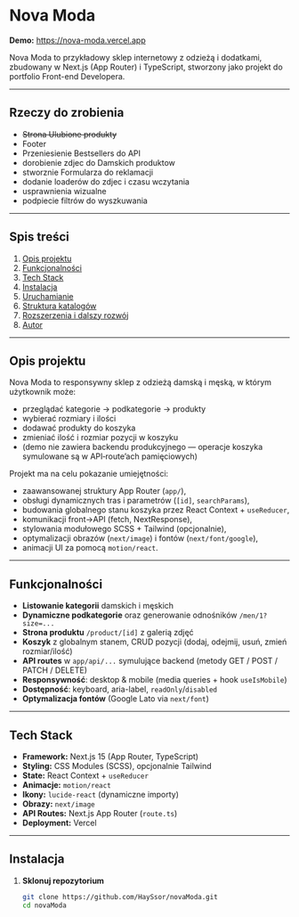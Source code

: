 # Nova Moda

**Demo:** https://nova-moda.vercel.app

Nova Moda to przykładowy sklep internetowy z odzieżą i dodatkami, zbudowany w Next.js (App Router) i TypeScript, stworzony jako projekt do portfolio Front-end Developera.  

---

## Rzeczy do zrobienia
 - ~~Strona Ulubione produkty~~
 - Footer
 - Przeniesienie Bestsellers do API
 - dorobienie zdjec do Damskich produktow
 - stworznie Formularza do reklamacji
 - dodanie loaderów do zdjec i czasu wczytania
 - usprawnienia wizualne
 - podpiecie filtrów do wyszkuwania

---

## Spis treści

1. [Opis projektu](#opis-projektu)  
2. [Funkcjonalności](#funkcjonalności)  
3. [Tech Stack](#tech-stack)  
4. [Instalacja](#instalacja)  
5. [Uruchamianie](#uruchamianie)  
6. [Struktura katalogów](#struktura-katalogów)  
7. [Rozszerzenia i dalszy rozwój](#rozszerzenia-i-dalszy-rozwoj)  
8. [Autor](#autor)  

---

## Opis projektu

Nova Moda to responsywny sklep z odzieżą damską i męską, w którym użytkownik może:
- przeglądać kategorie → podkategorie → produkty  
- wybierać rozmiary i ilości  
- dodawać produkty do koszyka  
- zmieniać ilość i rozmiar pozycji w koszyku  
- (demo nie zawiera backendu produkcyjnego — operacje koszyka symulowane są w API‐route’ach pamięciowych)

Projekt ma na celu pokazanie umiejętności:
- zaawansowanej struktury App Router (`app/`),  
- obsługi dynamicznych tras i parametrów (`[id]`, `searchParams`),  
- budowania globalnego stanu koszyka przez React Context + `useReducer`,  
- komunikacji front→API (fetch, NextResponse),  
- stylowania modułowego SCSS + Tailwind (opcjonalnie),  
- optymalizacji obrazów (`next/image`) i fontów (`next/font/google`),  
- animacji UI za pomocą `motion/react`.  

---

## Funkcjonalności

- **Listowanie kategorii** damskich i męskich  
- **Dynamiczne podkategorie** oraz generowanie odnośników `/men/1?size=...`  
- **Strona produktu** `/product/[id]` z galerią zdjęć  
- **Koszyk** z globalnym stanem, CRUD pozycji (dodaj, odejmij, usuń, zmień rozmiar/ilość)  
- **API routes** w `app/api/...` symulujące backend (metody GET / POST / PATCH / DELETE)  
- **Responsywność**: desktop & mobile (media queries + hook `useIsMobile`)  
- **Dostępność**: keyboard, aria-label, `readOnly`/`disabled`  
- **Optymalizacja fontów** (Google Lato via `next/font`)  

---

## Tech Stack

- **Framework:** Next.js 15 (App Router, TypeScript)  
- **Styling:** CSS Modules (SCSS), opcjonalnie Tailwind  
- **State:** React Context + `useReducer`  
- **Animacje:** `motion/react`  
- **Ikony:** `lucide-react` (dynamiczne importy)  
- **Obrazy:** `next/image`  
- **API Routes:** Next.js App Router (`route.ts`)  
- **Deployment:** Vercel  

---

## Instalacja

1. **Sklonuj repozytorium**  
   ```bash
   git clone https://github.com/HaySsor/novaModa.git
   cd novaModa
